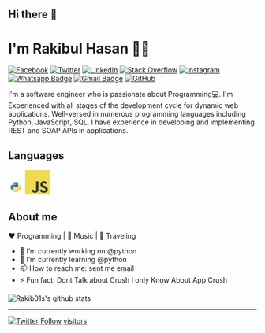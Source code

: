 ## Hi there 👋

# I'm Rakibul Hasan 👨‍💻


<a href="https://www.facebook.com/rakib.ang3" target="_blank"><img src="https://img.shields.io/badge/Facebook-%231877F2.svg?&style=flat-square&logo=facebook&logoColor=white" alt="Facebook"></a>
[![Twitter](https://img.shields.io/badge/-Twitter-222222?style=flat-square&logo=twitter&logoColor=white&link=https://twitter.com/rakib_ang3/)](https://twitter.com/Druvo100/)
<a href="https://www.linkedin.com/in/rakibul-ang/" target="_blank"><img src="https://img.shields.io/badge/LinkedIn-%230077B5.svg?&style=flat-square&logo=linkedin&logoColor=white" alt="LinkedIn"></a>
[![Stack Overflow](https://img.shields.io/badge/-Stack%20Overflow-222222?style=flat-square&logo=stack-overflow&logoColor=white&link=https://stackoverflow.com/users/10596750/rakib?tab=profile)](https://stackoverflow.com/users/10596750/rakib?tab=profile)
<a href="https://www.instagram.com/rakibul107/" target="_blank"><img src="https://img.shields.io/badge/Instagram-%23E4405F.svg?&style=flat-square&logo=instagram&logoColor=white" alt="Instagram"></a>
[![Whatsapp Badge](https://img.shields.io/badge/-Whatsapp-4CA143?style=flat-square&labelColor=4CA143&logo=whatsapp&logoColor=white&link=https://api.whatsapp.com/send?phone=+8801627390757&text=Rakib)](https://api.whatsapp.com/send?phone=+8801627390757&text=Rakib)
[![Gmail Badge](https://img.shields.io/badge/-Gmail-c14438?style=flat-square&logo=Gmail&logoColor=white&link=mailto:rakib.ang3@gmail.com)](mailto:rakib.ang3@gmail.com)
[![GitHub](https://img.shields.io/badge/-GitHub-181717?style=flat-square&logo=github&link=https://github.com/druvo/)](https://github.com/rakib01/)

I'm a software engineer who is passionate about Programming💻. I'm Experienced with all stages of the development cycle for dynamic web applications. Well-versed in numerous programming languages including  Python, JavaScript, SQL. I have experience in developing and implementing REST and SOAP APIs in applications. 

## Languages

<code><img height="30" src="https://raw.githubusercontent.com/github/explore/80688e429a7d4ef2fca1e82350fe8e3517d3494d/topics/python/python.png"></code>
<code><img height="50" src="https://raw.githubusercontent.com/github/explore/80688e429a7d4ef2fca1e82350fe8e3517d3494d/topics/javascript/javascript.png"></code>


## About me 

:heart: Programming | :black_heart: Music | :blue_heart: Traveling 
- 🔭 I’m currently working on @python
- 🌱 I’m currently learning @python
- 📫 How to reach me: sent me email
- ⚡️ Fun fact: Dont Talk about Crush I only Know About App Crush

![Rakib01s's github stats](https://github-readme-stats.vercel.app/api?username=rakib01&show_icons=true&hide_border=true)

---
[![Twitter Follow](https://img.shields.io/twitter/follow/rakib_ang3?style=social)](https://twitter.com/rakib_ang3)
[visitors](https://visitor-badge.glitch.me/badge?page_id=rakib01.rakib01)


